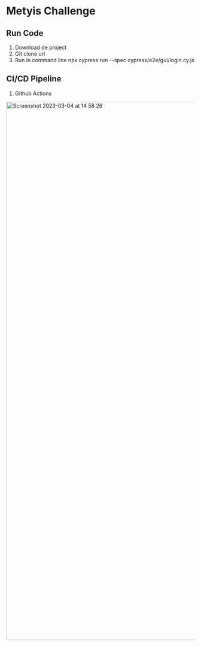 # Metyis Challenge

## Run Code

1. Download de project 
2. Git clone url
3. Run in command line npx cypress run --spec cypress/e2e/gui/login.cy.js

## CI/CD Pipeline

1. Github Actions

<img width="1440" alt="Screenshot 2023-03-04 at 14 58 26" src="https://user-images.githubusercontent.com/32099971/222917272-069429c0-10b8-42e0-ac07-9c59c6208632.png">

